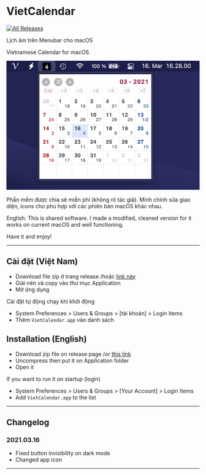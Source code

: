 # VietCalendar


[![All Releases](https://img.shields.io/github/downloads/neikxd/VietCalendar/total.svg)]()


Lịch âm trên Menubar cho macOS

Vietnamese Calendar for macOS

<p align="center">
  <img src="https://github.com/neikxd/VietCalendar/blob/main/images/2021.03.16.png" width="600" />
</p>


Phần mềm được chia sẻ miễn phí (không rõ tác giả). 
Mình chỉnh sửa giao diện, icons cho phù hợp với các phiên bản macOS khác nhau.

English: 
This is shared software. 
I made a modified, cleaned version for it works on current macOS and well functioning.


Have it and enjoy!


---

## Cài đặt (Việt Nam)

- Download file zip ở trang release /hoặc [link này](https://github.com/neikxd/VietCalendar/releases/download/20210316/VietCalendar.app.zip)
- Giải nén và copy vào thư mục Application
- Mở ứng dụng


Cài đặt tự động chạy khi khởi động

- System Preferences > Users & Groups > [tài khoản] > Login Items
- Thêm `VietCalendar.app` vào danh sách


## Installation (English)

- Download zip file on release page /or [this link](https://github.com/neikxd/VietCalendar/releases/download/20210316/VietCalendar.app.zip)
- Uncompress then put it on Application folder
- Open it


If you want to run it on startup (login)

- System Preferences > Users & Groups > [Your Account] > Login Items
- Add `VietCalendar.app` to the list


---

## Changelog

### 2021.03.16

- Fixed button invisibility on dark mode
- Changed app icon

---

